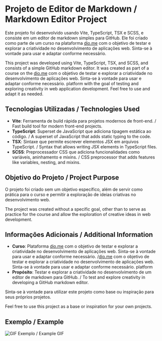 # Projeto de Editor de Markdown / Markdown Editor Project

Este projeto foi desenvolvido usando Vite, TypeScript, TSX e SCSS, e consiste em um editor de markdown simples para GitHub. Ele foi criado como parte de um curso na plataforma [dio.me](https://web.dio.me/lab/desafio-de-projeto-contribuindo-em-um-projeto-open-source-no-github/learning/913f26fd-1018-4643-b59a-6356ea77dc2e?back=/track/santander-bootcamp-2023-backend-java) com o objetivo de testar e explorar a criatividade no desenvolvimento de aplicações web. Sinta-se à vontade para usar e adaptar conforme necessário.

This project was developed using Vite, TypeScript, TSX, and SCSS, and consists of a simple GitHub markdown editor. It was created as part of a course on the [dio.me](https://web.dio.me/lab/desafio-de-projeto-contribuindo-em-um-projeto-open-source-no-github/learning/913f26fd-1018-4643-b59a-6356ea77dc2e?back=/track/santander-bootcamp-2023-backend-java) com o objetivo de testar e explorar a criatividade no desenvolvimento de aplicações web. Sinta-se à vontade para usar e adaptar conforme necessário.
 platform with the goal of testing and exploring creativity in web application development. Feel free to use and adapt it as needed.

## Tecnologias Utilizadas / Technologies Used

- **Vite**: Ferramenta de build rápida para projetos modernos de front-end. / Fast build tool for modern front-end projects.
- **TypeScript**: Superset de JavaScript que adiciona tipagem estática ao código. / A superset of JavaScript that adds static typing to the code.
- **TSX**: Sintaxe que permite escrever elementos JSX em arquivos TypeScript. / Syntax that allows writing JSX elements in TypeScript files.
- **SCSS**: Preprocessador CSS que adiciona funcionalidades como variáveis, aninhamento e mixins. / CSS preprocessor that adds features like variables, nesting, and mixins.

## Objetivo do Projeto / Project Purpose

O projeto foi criado sem um objetivo específico, além de servir como prática para o curso e permitir a exploração de ideias criativas no desenvolvimento web.

The project was created without a specific goal, other than to serve as practice for the course and allow the exploration of creative ideas in web development.

## Informações Adicionais / Additional Information

- **Curso**: Plataforma [dio.me](https://web.dio.me/lab/desafio-de-projeto-contribuindo-em-um-projeto-open-source-no-github/learning/913f26fd-1018-4643-b59a-6356ea77dc2e?back=/track/santander-bootcamp-2023-backend-java) com o objetivo de testar e explorar a criatividade no desenvolvimento de aplicações web. Sinta-se à vontade para usar e adaptar conforme necessário.
 /[dio.me](https://web.dio.me/lab/desafio-de-projeto-contribuindo-em-um-projeto-open-source-no-github/learning/913f26fd-1018-4643-b59a-6356ea77dc2e?back=/track/santander-bootcamp-2023-backend-java) com o objetivo de testar e explorar a criatividade no desenvolvimento de aplicações web. Sinta-se à vontade para usar e adaptar conforme necessário.
 platform
- **Propósito**: Testar e explorar a criatividade no desenvolvimento de um editor de markdown para GitHub. / To test and explore creativity in developing a GitHub markdown editor.

Sinta-se à vontade para utilizar este projeto como base ou inspiração para seus próprios projetos.

Feel free to use this project as a base or inspiration for your own projects.

## Exemplo / Example

![GIF Exemplo / Example GIF](https://github.com/Vidigal-code/dio-markdown/blob/main/src/assets/dio-markdown-example.gif)
